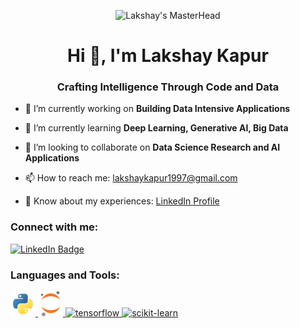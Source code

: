 <p align="center">
  <img src="https://raw.githubusercontent.com/LakshayKap/LakshayKap/main/assets/g(1).mp4" alt="Lakshay's MasterHead" style="width: 728px; height: 250px;">
</p>
<h1 align="center">Hi 👋, I'm Lakshay Kapur</h1>
<h3 align="center">Crafting Intelligence Through Code and Data</h3>

- 🔭 I’m currently working on **Building Data Intensive Applications**

- 🌱 I’m currently learning **Deep Learning, Generative AI, Big Data**

- 👯 I’m looking to collaborate on **Data Science Research and AI Applications**

- 📫 How to reach me: [lakshaykapur1997@gmail.com](mailto:lakshaykapur1997@gmail.com)

- 📄 Know about my experiences: [LinkedIn Profile](https://www.linkedin.com/in/lakshay-kapur/)

<h3 align="left">Connect with me:</h3>
<div id="badges">
  <a href="https://www.linkedin.com/in/lakshay-kapur/">
    <img src="https://img.shields.io/badge/LinkedIn-blue?style=for-the-badge&logo=linkedin&logoColor=white" alt="LinkedIn Badge"/>
  </a>
</div>
<h3 align="left">Languages and Tools:</h3>
<p align="left">
  <a href="https://www.python.org/" target="_blank">
    <img src="https://raw.githubusercontent.com/devicons/devicon/master/icons/python/python-original.svg" alt="python" width="40" height="40"/>
  </a>
  <a href="https://jupyter.org/" target="_blank">
    <img src="https://raw.githubusercontent.com/devicons/devicon/master/icons/jupyter/jupyter-original.svg" alt="jupyter" width="40" height="40"/>
  </a>
  <a href="https://www.tensorflow.org/" target="_blank">
    <img src="https://www.vectorlogo.zone/logos/tensorflow/tensorflow-icon.svg" alt="tensorflow" width="40" height="40"/>
  </a>
  <a href="https://scikit-learn.org/" target="_blank">
    <img src="https://upload.wikimedia.org/wikipedia/commons/0/05/Scikit_learn_logo_small.svg" alt="scikit-learn" width="40" height="40"/>
  </a>
</p>
<!---
LakshayKap/LakshayKap is a ✨ special ✨ repository because its `README.md` (this file) appears on your GitHub profile.
You can click the Preview link to take a look at your changes.
--->
